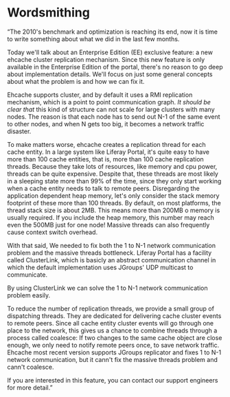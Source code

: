 # Wordsmithing

“The 2010's benchmark and optimization is reaching its end, now it is time to write something about what we did in the last few months.

Today we'll talk about an Enterprise Edition (EE) exclusive feature: a new ehcache cluster replication mechanism. Since this new feature is only available in the Enterprise Edition of the portal, there's no reason to go deep about implementation details. We'll focus on just some general concepts about what the problem is and how we can fix it.

Ehcache supports cluster, and by default it uses a RMI replication mechanism, which is a point to point communication graph. _It should be clear that_ this kind of structure can not scale for large clusters with many nodes. The reason is that each node has to send out N-1 of the same event to other nodes, and when N gets too big, it becomes a network traffic disaster.

To make matters worse, ehcache creates a replication thread for each cache entity. In a large system like Liferay Portal, it's quite easy to have more than 100 cache entities, that is, more than 100 cache replication threads. Because they take lots of resources, like memory and cpu power, threads can be quite expensive. Despite that, these threads are most likely in a sleeping state more than 99% of the time, since they only start working when a cache entity needs to talk to remote peers. Disregarding the application dependent heap memory, let's only consider the stack memory footprint of these more than 100 threads. By default, on most platforms, the thread stack size is about 2MB. This means more than 200MB o memory is usually required. If you include the heap memory, this number may reach even the 500MB just for one node! Massive threads can also frequently cause context switch overhead.

With that said, We needed to fix both the 1 to N-1 network communication problem and the massive threads bottleneck. Liferay Portal has a facility called ClusterLink, which is basicly an abstract communication channel in which the default implementation uses JGroups' UDP multicast to communicate.

By using ClusterLink we can solve the 1 to N-1 network communication problem easily.

To reduce the number of replication threads, we provide a small group of dispatching threads. They are dedicated for delivering cache cluster events to remote peers. Since all cache entity cluster events will go through one place to the network, this gives us a chance to combine threads through a process called coalesce: If two changes to the same cache object are close enough, we only need to notify remote peers once, to save network traffic. Ehcache most recent version supports JGroups replicator and fixes 1 to N-1 network communication, but it cann't fix the massive threads problem and cann't coalesce.

If you are interested in this feature, you can contact our support engineers for more detail.”
